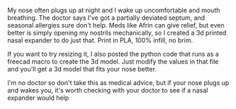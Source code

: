 My nose often plugs up at night and I wake up uncomfortable and mouth breathing. The doctor says I've got a partially deviated septum, and seasonal allergies sure don't help. Meds like Afrin can give relief, but even better is simply opening my nostrils mechanically, so I created a 3d printed nasal expander to do just that.  Print in PLA, 100% infill, no brim.  

If you want to try resizing it, I also posted the python code that runs as a freecad macro to create the 3d model. Just modify the values in that file and you'll get a 3d model that fits your nose better.

I'm no doctor so don't take this as medical advice, but if your nose plugs up and wakes you, it's worth checking with your doctor to see if a nasal expander would help
